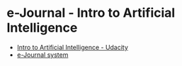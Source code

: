 # e-Journal - Intro to Artificial Intelligence

* [Intro to Artificial Intelligence - Udacity](https://eu.udacity.com/course/intro-to-artificial-intelligence--cs271)
* [e-Journal system](https://github.com/elenatorro/e-journal)
